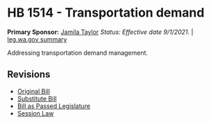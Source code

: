 # HB 1514 - Transportation demand
**Primary Sponsor:** [Jamila Taylor](/person/leg/jamila.taylor.md)
*Status: Effective date 9/1/2021.* | [leg.wa.gov summary](https://app.leg.wa.gov/billsummary?BillNumber=1514&Year=2021)

Addressing transportation demand management.

## Revisions
* [Original Bill](1/)
* [Substitute Bill](S/)
* [Bill as Passed Legislature](S.PL/)
* [Session Law](S.SL/)